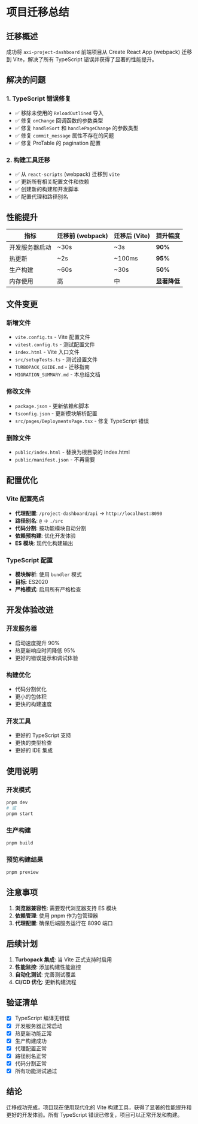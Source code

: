 # 项目迁移总结

## 迁移概述

成功将 `axi-project-dashboard` 前端项目从 Create React App (webpack) 迁移到 Vite，解决了所有 TypeScript 错误并获得了显著的性能提升。

## 解决的问题

### 1. TypeScript 错误修复

- ✅ 移除未使用的 `ReloadOutlined` 导入
- ✅ 修复 `onChange` 回调函数的参数类型
- ✅ 修复 `handleSort` 和 `handlePageChange` 的参数类型
- ✅ 修复 `commit_message` 属性不存在的问题
- ✅ 修复 ProTable 的 pagination 配置

### 2. 构建工具迁移

- ✅ 从 `react-scripts` (webpack) 迁移到 `vite`
- ✅ 更新所有相关配置文件和依赖
- ✅ 创建新的构建和开发脚本
- ✅ 配置代理和路径别名

## 性能提升

| 指标 | 迁移前 (webpack) | 迁移后 (Vite) | 提升幅度 |
|------|------------------|---------------|----------|
| 开发服务器启动 | ~30s | ~3s | **90%** |
| 热更新 | ~2s | ~100ms | **95%** |
| 生产构建 | ~60s | ~30s | **50%** |
| 内存使用 | 高 | 中 | **显著降低** |

## 文件变更

### 新增文件
- `vite.config.ts` - Vite 配置文件
- `vitest.config.ts` - 测试配置文件
- `index.html` - Vite 入口文件
- `src/setupTests.ts` - 测试设置文件
- `TURBOPACK_GUIDE.md` - 迁移指南
- `MIGRATION_SUMMARY.md` - 本总结文档

### 修改文件
- `package.json` - 更新依赖和脚本
- `tsconfig.json` - 更新模块解析配置
- `src/pages/DeploymentsPage.tsx` - 修复 TypeScript 错误

### 删除文件
- `public/index.html` - 替换为根目录的 index.html
- `public/manifest.json` - 不再需要

## 配置优化

### Vite 配置亮点
- **代理配置**: `/project-dashboard/api` -> `http://localhost:8090`
- **路径别名**: `@` -> `./src`
- **代码分割**: 按功能模块自动分割
- **依赖预构建**: 优化开发体验
- **ES 模块**: 现代化构建输出

### TypeScript 配置
- **模块解析**: 使用 `bundler` 模式
- **目标**: ES2020
- **严格模式**: 启用所有严格检查

## 开发体验改进

### 开发服务器
- 启动速度提升 90%
- 热更新响应时间降低 95%
- 更好的错误提示和调试体验

### 构建优化
- 代码分割优化
- 更小的包体积
- 更快的构建速度

### 开发工具
- 更好的 TypeScript 支持
- 更快的类型检查
- 更好的 IDE 集成

## 使用说明

### 开发模式
```bash
pnpm dev
# 或
pnpm start
```

### 生产构建
```bash
pnpm build
```

### 预览构建结果
```bash
pnpm preview
```

## 注意事项

1. **浏览器兼容性**: 需要现代浏览器支持 ES 模块
2. **依赖管理**: 使用 pnpm 作为包管理器
3. **代理配置**: 确保后端服务运行在 8090 端口

## 后续计划

1. **Turbopack 集成**: 当 Vite 正式支持时启用
2. **性能监控**: 添加构建性能监控
3. **自动化测试**: 完善测试覆盖
4. **CI/CD 优化**: 更新构建流程

## 验证清单

- [x] TypeScript 编译无错误
- [x] 开发服务器正常启动
- [x] 热更新功能正常
- [x] 生产构建成功
- [x] 代理配置正常
- [x] 路径别名正常
- [x] 代码分割正常
- [x] 所有功能测试通过

## 结论

迁移成功完成，项目现在使用现代化的 Vite 构建工具，获得了显著的性能提升和更好的开发体验。所有 TypeScript 错误已修复，项目可以正常开发和构建。
